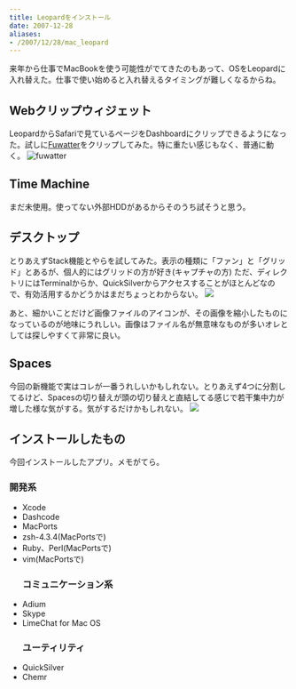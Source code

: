 ```yaml
---
title: Leopardをインストール
date: 2007-12-28
aliases:
- /2007/12/28/mac_leopard
---
```

来年から仕事でMacBookを使う可能性がでてきたのもあって、OSをLeopardに入れ替えた。仕事で使い始めると入れ替えるタイミングが難しくなるからね。

<h2>Webクリップウィジェット</h2>
LeopardからSafariで見ているページをDashboardにクリップできるようになった。試しに<a href="http://suztomo.net/fuwatter/">Fuwatter</a>をクリップしてみた。特に重たい感じもなく、普通に動く。
<img src="http://farm3.static.flickr.com/2120/2142228842_35d88c1b29.jpg?v=0" alt="fuwatter"/>

<h2>Time Machine</h2>
まだ未使用。使ってない外部HDDがあるからそのうち試そうと思う。

<h2>デスクトップ</h2>
とりあえずStack機能とやらを試してみた。表示の種類に「ファン」と「グリッド」とあるが、個人的にはグリッドの方が好き(キャプチャの方) ただ、ディレクトリにはTerminalからか、QuickSilverからアクセスすることがほとんどなので、有効活用するかどうかはまだちょっとわからない。
<img src="http://farm3.static.flickr.com/2078/2142243412_77b80fabd7.jpg?v=0"/>

あと、細かいことだけど画像ファイルのアイコンが、その画像を縮小したものになっているのが地味にうれしい。画像はファイル名が無意味なものが多いオレとしては探しやすくて非常に良い。

<h2>Spaces</h2>
今回の新機能で実はコレが一番うれしいかもしれない。とりあえず4つに分割してるけど、Spacesの切り替えが頭の切り替えと直結してる感じで若干集中力が増した様な気がする。気がするだけかもしれない。

<img src="http://farm3.static.flickr.com/2403/2142274130_1e23c0dab0.jpg?v=0"/>

<h2>インストールしたもの</h2>
今回インストールしたアプリ。メモがてら。
<h3>開発系</h3>
<ul>
<li>Xcode</li>
<li>Dashcode</li>
<li>MacPorts</li>
<li>zsh-4.3.4(MacPortsで)</li>
<li>Ruby、Perl(MacPortsで)</li>
<li>vim(MacPortsで)</li>
<h3>コミュニケーション系</h3>
<li>Adium</li>
<li>Skype</li>
<li>LimeChat for Mac OS</li>
<h3>ユーティリティ</h3>
<li>QuickSilver</li>
<li>Chemr</li></ul>